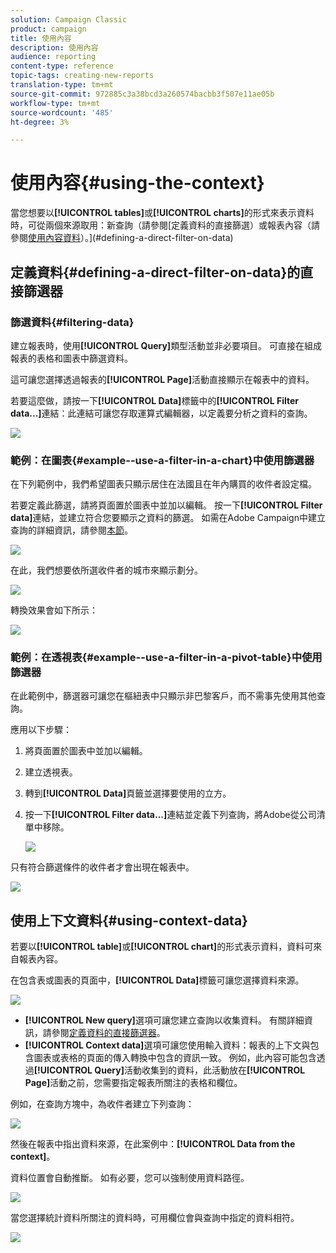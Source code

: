 ```yaml
---
solution: Campaign Classic
product: campaign
title: 使用內容
description: 使用內容
audience: reporting
content-type: reference
topic-tags: creating-new-reports
translation-type: tm+mt
source-git-commit: 972885c3a38bcd3a260574bacbb3f507e11ae05b
workflow-type: tm+mt
source-wordcount: '485'
ht-degree: 3%

---
```



# 使用內容{#using-the-context}

當您想要以&#x200B;**[!UICONTROL tables]**&#x200B;或&#x200B;**[!UICONTROL charts]**&#x200B;的形式來表示資料時，可從兩個來源取用：新查詢（請參閱[定義資料的直接篩選）或報表內容（請參閱[使用內容資料](#using-context-data)）。](#defining-a-direct-filter-on-data)

## 定義資料{#defining-a-direct-filter-on-data}的直接篩選器

### 篩選資料{#filtering-data}

建立報表時，使用&#x200B;**[!UICONTROL Query]**&#x200B;類型活動並非必要項目。 可直接在組成報表的表格和圖表中篩選資料。

這可讓您選擇透過報表的&#x200B;**[!UICONTROL Page]**&#x200B;活動直接顯示在報表中的資料。

若要這麼做，請按一下&#x200B;**[!UICONTROL Data]**&#x200B;標籤中的&#x200B;**[!UICONTROL Filter data...]**&#x200B;連結：此連結可讓您存取運算式編輯器，以定義要分析之資料的查詢。

![](assets/reporting_filter_data_from_page.png)

### 範例：在圖表{#example--use-a-filter-in-a-chart}中使用篩選器

在下列範例中，我們希望圖表只顯示居住在法國且在年內購買的收件者設定檔。

若要定義此篩選，請將頁面置於圖表中並加以編輯。 按一下&#x200B;**[!UICONTROL Filter data]**&#x200B;連結，並建立符合您要顯示之資料的篩選。 如需在Adobe Campaign中建立查詢的詳細資訊，請參閱[本節](../../platform/using/about-queries-in-campaign.md)。

![](assets/s_ncs_advuser_report_wizard_029.png)

在此，我們想要依所選收件者的城市來顯示劃分。

![](assets/reporting_graph_with_2vars.png)

轉換效果會如下所示：

![](assets/reporting_graph_with_2vars_preview.png)

### 範例：在透視表{#example--use-a-filter-in-a-pivot-table}中使用篩選器

在此範例中，篩選器可讓您在樞紐表中只顯示非巴黎客戶，而不需事先使用其他查詢。

應用以下步驟：

1. 將頁面置於圖表中並加以編輯。
1. 建立透視表。
1. 轉到&#x200B;**[!UICONTROL Data]**&#x200B;頁籤並選擇要使用的立方。
1. 按一下&#x200B;**[!UICONTROL Filter data...]**&#x200B;連結並定義下列查詢，將Adobe從公司清單中移除。

   ![](assets/s_ncs_advuser_report_display_03.png)

只有符合篩選條件的收件者才會出現在報表中。

![](assets/s_ncs_advuser_report_display_04.png)

## 使用上下文資料{#using-context-data}

若要以&#x200B;**[!UICONTROL table]**&#x200B;或&#x200B;**[!UICONTROL chart]**&#x200B;的形式表示資料，資料可來自報表內容。

在包含表或圖表的頁面中，**[!UICONTROL Data]**&#x200B;標籤可讓您選擇資料來源。

![](assets/s_ncs_advuser_report_datasource_3.png)

* **[!UICONTROL New query]**&#x200B;選項可讓您建立查詢以收集資料。 有關詳細資訊，請參閱[定義資料的直接篩選器](#defining-a-direct-filter-on-data)。
* **[!UICONTROL Context data]**&#x200B;選項可讓您使用輸入資料：報表的上下文與包含圖表或表格的頁面的傳入轉換中包含的資訊一致。 例如，此內容可能包含透過&#x200B;**[!UICONTROL Query]**&#x200B;活動收集到的資料，此活動放在&#x200B;**[!UICONTROL Page]**&#x200B;活動之前，您需要指定報表所關注的表格和欄位。

例如，在查詢方塊中，為收件者建立下列查詢：

![](assets/s_ncs_advuser_report_datasource_2.png)

然後在報表中指出資料來源，在此案例中：**[!UICONTROL Data from the context]**。

資料位置會自動推斷。 如有必要，您可以強制使用資料路徑。

![](assets/s_ncs_advuser_report_datasource_4.png)

當您選擇統計資料所關注的資料時，可用欄位會與查詢中指定的資料相符。

![](assets/s_ncs_advuser_report_datasource_1.png)

